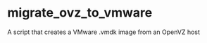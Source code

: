 migrate_ovz_to_vmware
=====================

A script that creates a VMware .vmdk image from an OpenVZ host
